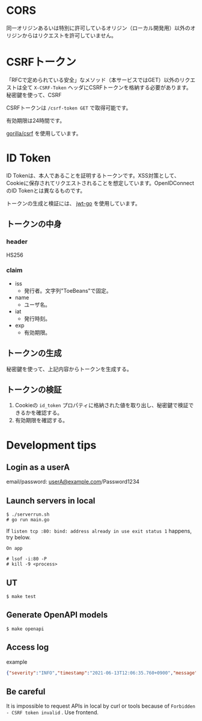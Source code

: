 # CORS
同一オリジンあるいは特別に許可しているオリジン（ローカル開発用）以外のオリジンからはリクエストを許可していません。

# CSRFトークン
「RFCで定められている安全」なメソッド（本サービスではGET）以外のリクエストは全て `X-CSRF-Token` ヘッダにCSRFトークンを格納する必要があります。秘密鍵を使って、CSRF

CSRFトークンは `/csrf-token GET` で取得可能です。

有効期限は24時間です。

[gorilla/csrf](https://github.com/gorilla/csrf) を使用しています。

# ID Token
ID Tokenは、本人であることを証明するトークンです。XSS対策として、Cookieに保存されてリクエストされることを想定しています。OpenIDConnectのID Tokenとは異なるものです。

トークンの生成と検証には、 [jwt-go](https://github.com/dgrijalva/jwt-go) を使用しています。

## トークンの中身
### header
HS256

### claim 
- iss
  - 発行者。文字列"ToeBeans"で固定。
- name
  - ユーザ名。
- iat
  - 発行時刻。
- exp
  - 有効期限。

## トークンの生成
秘密鍵を使って、上記内容からトークンを生成する。

## トークンの検証
1. Cookieの `id_token` プロパティに格納された値を取り出し、秘密鍵で検証できるかを確認する。
2. 有効期限を確認する。

# Development tips
## Login as a userA
email/password: userA@example.com/Password1234

## Launch servers in local
```
$ ./serverrun.sh
# go run main.go
```

If `listen tcp :80: bind: address already in use exit status 1` happens, try below.

```
On app

# lsof -i:80 -P
# kill -9 <process>
```

## UT
```
$ make test
```

## Generate OpenAPI models
```
$ make openapi
```

## Access log
example

```json
{"severity":"INFO","timestamp":"2021-06-13T12:06:35.760+0900","message":"","http_request":{"status":200,"method":"POST","host":"localhost:80","path":"/login","query":"","request_size":56,"remote_address":"172.22.0.1:35924","x_forwarded_for":"","user_agent":"Mozilla/5.0 (Macintosh; Intel Mac OS X 10_14_6) AppleWebKit/537.36 (KHTML, like Gecko) Chrome/91.0.4472.101 Safari/537.36","referer":"http://localhost:3000/","protocol":"HTTP/1.1","latency":"20.6025ms"}}
```

## Be careful
It is impossible to request APIs in local by curl or tools because of `Forbidden - CSRF token invalid` .
Use frontend.